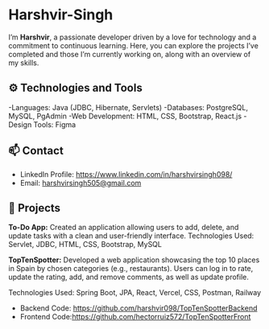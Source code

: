 # Harshvir-Singh

I’m **Harshvir**, a passionate developer driven by a love for technology and a commitment to continuous learning. Here, you can explore the projects I’ve completed and those I’m currently working on, along with an overview of my skills.

## ⚙️ Technologies and Tools
-Languages: Java (JDBC, Hibernate, Servlets)
-Databases: PostgreSQL, MySQL, PgAdmin
-Web Development: HTML, CSS, Bootstrap, React.js
-Design Tools: Figma

## 📫 Contact
- LinkedIn Profile: https://www.linkedin.com/in/harshvirsingh098/
- Email: harshvirsingh505@gmail.com

## 🚀 Projects
**To-Do App:** Created an application allowing users to add, delete, and update tasks with a clean and user-friendly interface.
Technologies Used: Servlet, JDBC, HTML, CSS, Bootstrap, MySQL

**TopTenSpotter:** Developed a web application showcasing the top 10 places in Spain by chosen categories (e.g., restaurants). Users can log in to rate, update the rating, add, and remove comments, as well as update profile.

Technologies Used: Spring Boot, JPA, React, Vercel, CSS, Postman, Railway

- Backend Code: https://github.com/harshvir098/TopTenSpotterBackend
- Frontend Code:https://github.com/hectorruiz572/TopTenSpotterFront
